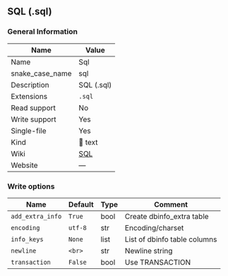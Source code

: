 
## SQL (.sql) ##

### General Information ###
Name | Value
---- | -------
Name | Sql
snake_case_name | sql
Description | SQL (.sql)
Extensions | `.sql`
Read support | No
Write support | Yes
Single-file | Yes
Kind | 📝 text
Wiki | [SQL](https://en.wikipedia.org/wiki/SQL)
Website | ―



### Write options ###
Name | Default | Type | Comment
---- | ------- | ---- | -------
`add_extra_info` | `True` | bool | Create dbinfo_extra table
`encoding` | `utf-8` | str | Encoding/charset
`info_keys` | `None` | list | List of dbinfo table columns
`newline` | `<br>` | str | Newline string
`transaction` | `False` | bool | Use TRANSACTION
